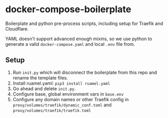 # docker-compose-boilerplate

Boilerplate and python pre-process scripts, including setup for Traefik and
Cloudflare.

YAML doesn't support advanced enough mixins, so we use python to generate a
valid `docker-compose.yaml` and local `.env` file from.

## Setup

1. Run `init.py` which will disconnect the boilerplate from this repo and
   rename the template files.
2. Install ruamel.yaml: `pip3 install ruamel.yaml`
2. Go ahead and delete `init.py`.
2. Configure base, global environment vars in `base.env`
3. Configure any domain names or other Traefik config in
   `proxy/volumes/traefik/dynamic_conf.toml` and
   `proxy/volumes/traefik/traefik.toml`